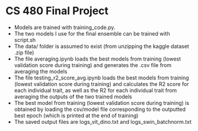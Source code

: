 # CS 480 Final Project

* Models are trained with training_code.py.
* The two models I use for the final ensemble can be trained with script.sh
* The data/ folder is assumed to exist (from unzipping the kaggle dataset .zip file)
* The file averaging.ipynb loads the best models from training (lowest validation score during training) and generates the .csv file from averaging the models
* The file testing_r2_score_avg.ipynb loads the best models from training (lowest validation score during training) and calculates the R2 score for each individual trait, as well as the R2 for each individual trait from averaging the outputs of the two trained models
* The best model from training (lowest validation score during training) is obtained by loading the csv/model file corresponding to the outputted best epoch (which is printed at the end of training)
* The saved output files are logs_vit_dino.txt and logs_swin_batchnorm.txt
